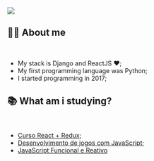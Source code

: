 <!-- <h1 align="center"> <img src="https://raw.githubusercontent.com/kaueMarques/kaueMarques/master/hi.gif" height="30px"> Hi there,  i'm Leonardo Veras </h1>

<h3 align="center">I'm full stack developer and studant of Sistemas da Informação at UAST - UFRPE</h3>
<p align="center"><i>Developer at Wololo</i></p> -->

<img align="center" src="https://raw.githubusercontent.com/gist/lvleo21/6dde127e053a08a337d2d426ba37df1b/raw/cd36afbf3d18d4f117a523fce5c0d43a872a4e25/github-profile-card.svg">

<br/>

## 👩‍💻 About me

<br>

- My stack is Django and ReactJS ❤️;
- My first programming language was Python;
- I started programming in 2017;

## :books: What am i studying?

<br>

- [Curso React + Redux](https://www.udemy.com/course/react-redux-pt/);
- [Desenvolvimento de jogos com JavaScript](https://www.udemy.com/course/desenvolvimentodejogoscomjavascript/);
- [JavaScript Funcional e Reativo](https://www.udemy.com/course/javascript-funcional/)


<!-- ## 🛠 Languages and Tools

<br>

<dl align="center">
<img src="https://cdn.jsdelivr.net/gh/devicons/devicon/icons/html5/html5-original.svg" width="40"/>
<img src="https://cdn.jsdelivr.net/gh/devicons/devicon/icons/css3/css3-original.svg"  width="40"/>
<img src="https://cdn.jsdelivr.net/gh/devicons/devicon/icons/javascript/javascript-original.svg" width="40"/>
<img src="https://cdn.jsdelivr.net/gh/devicons/devicon/icons/python/python-original.svg" width="40"/>
<img src="https://cdn.jsdelivr.net/gh/devicons/devicon/icons/django/django-plain.svg" width="40"/>
<img src="https://cdn.jsdelivr.net/gh/devicons/devicon/icons/java/java-original.svg"  width="40"/>
<img src="https://cdn.jsdelivr.net/gh/devicons/devicon/icons/spring/spring-original.svg"  width="40"/>
<img src="https://cdn.jsdelivr.net/gh/devicons/devicon/icons/postgresql/postgresql-original.svg" width="40" />
<img src="https://cdn.jsdelivr.net/gh/devicons/devicon/icons/bootstrap/bootstrap-original.svg" width="40"/>
<img src="https://cdn.jsdelivr.net/gh/devicons/devicon/icons/git/git-original.svg" width="40"/>
<img src="https://cdn.jsdelivr.net/gh/devicons/devicon/icons/github/github-original.svg" width="40"/>
<img src="https://cdn.jsdelivr.net/gh/devicons/devicon/icons/heroku/heroku-plain.svg" width="40"/>
<img src="https://cdn.jsdelivr.net/gh/devicons/devicon/icons/linux/linux-original.svg" width="40"/>
<img src="https://cdn.jsdelivr.net/gh/devicons/devicon/icons/react/react-original.svg" width="40" />
</dl> -->
